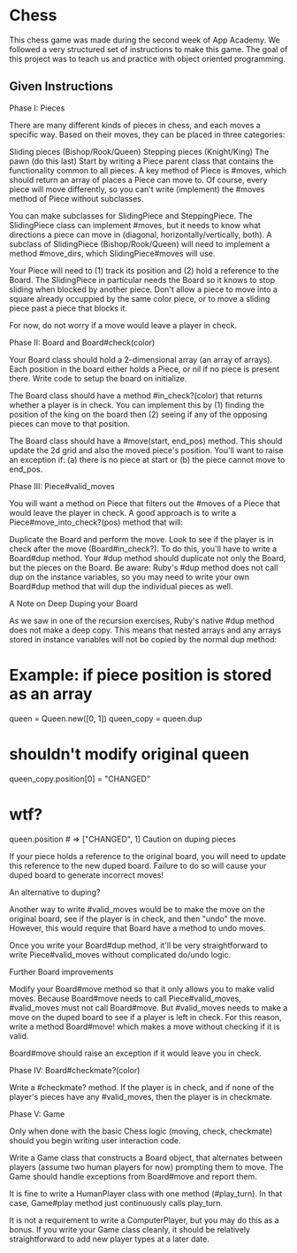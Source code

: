 # Chess

This chess game was made during the second week of App Academy. We followed a
very structured set of instructions to make this game. The goal of this project
was to teach us and practice with object oriented programming.

## Given Instructions

Phase I: Pieces

There are many different kinds of pieces in chess, and each moves a specific way. Based on their moves, they can be placed in three categories:

Sliding pieces (Bishop/Rook/Queen)
Stepping pieces (Knight/King)
The pawn (do this last)
Start by writing a Piece parent class that contains the functionality common to all pieces. A key method of Piece is #moves, which should return an array of places a Piece can move to. Of course, every piece will move differently, so you can't write (implement) the #moves method of Piece without subclasses.

You can make subclasses for SlidingPiece and SteppingPiece. The SlidingPiece class can implement #moves, but it needs to know what directions a piece can move in (diagonal, horizontally/vertically, both). A subclass of SlidingPiece (Bishop/Rook/Queen) will need to implement a method #move_dirs, which SlidingPiece#moves will use.

Your Piece will need to (1) track its position and (2) hold a reference to the Board. The SlidingPiece in particular needs the Board so it knows to stop sliding when blocked by another piece. Don't allow a piece to move into a square already occuppied by the same color piece, or to move a sliding piece past a piece that blocks it.

For now, do not worry if a move would leave a player in check.

Phase II: Board and Board#check(color)

Your Board class should hold a 2-dimensional array (an array of arrays). Each position in the board either holds a Piece, or nil if no piece is present there. Write code to setup the board on initialize.

The Board class should have a method #in_check?(color) that returns whether a player is in check. You can implement this by (1) finding the position of the king on the board then (2) seeing if any of the opposing pieces can move to that position.

The Board class should have a #move(start, end_pos) method. This should update the 2d grid and also the moved piece's position. You'll want to raise an exception if: (a) there is no piece at start or (b) the piece cannot move to end_pos.

Phase III: Piece#valid_moves

You will want a method on Piece that filters out the #moves of a Piece that would leave the player in check. A good approach is to write a Piece#move_into_check?(pos) method that will:

Duplicate the Board and perform the move.
Look to see if the player is in check after the move (Board#in_check?).
To do this, you'll have to write a Board#dup method. Your #dup method should duplicate not only the Board, but the pieces on the Board. Be aware: Ruby's #dup method does not call dup on the instance variables, so you may need to write your own Board#dup method that will dup the individual pieces as well.

A Note on Deep Duping your Board

As we saw in one of the recursion exercises, Ruby's native #dup method does not make a deep copy. This means that nested arrays and any arrays stored in instance variables will not be copied by the normal dup method:

# Example: if piece position is stored as an array
queen = Queen.new([0, 1])
queen_copy = queen.dup

# shouldn't modify original queen
queen_copy.position[0] = "CHANGED"
# wtf?
queen.position # => ["CHANGED", 1]
Caution on duping pieces

If your piece holds a reference to the original board, you will need to update this reference to the new duped board. Failure to do so will cause your duped board to generate incorrect moves!

An alternative to duping?

Another way to write #valid_moves would be to make the move on the original board, see if the player is in check, and then "undo" the move. However, this would require that Board have a method to undo moves.

Once you write your Board#dup method, it'll be very straightforward to write Piece#valid_moves without complicated do/undo logic.

Further Board improvements

Modify your Board#move method so that it only allows you to make valid moves. Because Board#move needs to call Piece#valid_moves, #valid_moves must not call Board#move. But #valid_moves needs to make a move on the duped board to see if a player is left in check. For this reason, write a method Board#move! which makes a move without checking if it is valid.

Board#move should raise an exception if it would leave you in check.

Phase IV: Board#checkmate?(color)

Write a #checkmate? method. If the player is in check, and if none of the player's pieces have any #valid_moves, then the player is in checkmate.

Phase V: Game

Only when done with the basic Chess logic (moving, check, checkmate) should you begin writing user interaction code.

Write a Game class that constructs a Board object, that alternates between players (assume two human players for now) prompting them to move. The Game should handle exceptions from Board#move and report them.

It is fine to write a HumanPlayer class with one method (#play_turn). In that case, Game#play method just continuously calls play_turn.

It is not a requirement to write a ComputerPlayer, but you may do this as a bonus. If you write your Game class cleanly, it should be relatively straightforward to add new player types at a later date.
